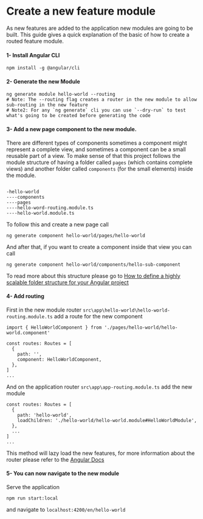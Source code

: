 # Create a new feature module

As new features are added to the application new modules are going to be built. This guide gives a quick explanation of the basic of how to create a routed feature module.

#### 1- Install Angular CLI

```
npm install -g @angular/cli
```

#### 2- Generate the new Module

```
ng generate module hello-world --routing
# Note: The --routing flag creates a router in the new module to allow sub-routing in the new feature
# Note2: For any `ng generate` cli you can use `--dry-run` to test what's going to be created before generating the code
```

#### 3- Add a new page component to the new module.

There are different types of components sometimes a component might represent a complete view, and sometimes a component can be a small reusable part of a view.
To make sense of that this project follows the module structure of having a folder called `pages` (which contains complete views) and another folder called `components` (for the small elements) inside the module.

```

-hello-world
----components
----pages
----hello-word-routing.module.ts
----hello-world.module.ts

```

To follow this and create a new page call

```
ng generate component hello-world/pages/hello-world
```

And after that, if you want to create a component inside that view you can call

```
ng generate component hello-world/components/hello-sub-component
```

To read more about this structure please go to [How to define a highly scalable folder structure for your Angular project](https://itnext.io/choosing-a-highly-scalable-folder-structure-in-angular-d987de65ec7)

#### 4- Add routing

First in the new module router `src\app\hello-world\hello-world-routing.module.ts` add a route for the new component

```
import { HelloWorldComponent } from './pages/hello-world/hello-world.component'

const routes: Routes = [
  {
    path: '',
    component: HelloWorldComponent,
  },
]
...

```

And on the application router `src\app\app-routing.module.ts` add the new module

```
const routes: Routes = [
  {
    path: 'hello-world',
    loadChildren: './hello-world/hello-world.module#HelloWorldModule',
  },
  ...
]
...

```

This method will lazy load the new features, for more information about the router please refer to the [Angular Docs](https://angular.io/guide/router)

#### 5- You can now navigate to the new module

Serve the application

```
npm run start:local
```

and navigate to `localhost:4200/en/hello-world`
